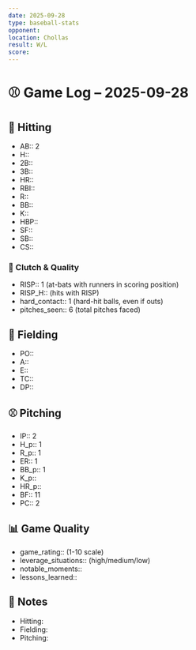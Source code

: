```yaml
---
date: 2025-09-28
type: baseball-stats
opponent: 
location: Chollas
result: W/L
score: 
---
```


# ⚾️ Game Log – 2025-09-28

## 🥎 Hitting
- AB:: 2
- H::
- 2B::
- 3B::
- HR::
- RBI::
- R::
- BB::
- K::
- HBP::
- SF::
- SB::
- CS::

### 🎯 Clutch & Quality
- RISP:: 1 (at-bats with runners in scoring position)
- RISP_H:: (hits with RISP)
- hard_contact:: 1 (hard-hit balls, even if outs)
- pitches_seen:: 6 (total pitches faced) 

## 🧤 Fielding
- PO:: 
- A:: 
- E:: 
- TC:: 
- DP:: 

## ⚾️ Pitching
- IP:: 2
- H_p:: 1
- R_p:: 1
- ER:: 1
- BB_p:: 1
- K_p:: 
- HR_p::
- BF:: 11
- PC:: 2

## 📊 Game Quality
- game_rating:: (1-10 scale)
- leverage_situations:: (high/medium/low)
- notable_moments::
- lessons_learned::

## 📝 Notes
- Hitting:
- Fielding:
- Pitching: